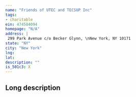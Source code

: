 ```yaml
---
name: "Friends of UTEC and TECSUP Inc"
tags:
- charitable
ein: 474584094
homepage: "N/A"
address: |
 299 Park Avenue c/o Becker Glynn, \nNew York, NY 10171
state: "NY"
city: "New York"
lng: 
lat: 
description: ""
is_501c3: X
---
```


## Long description


